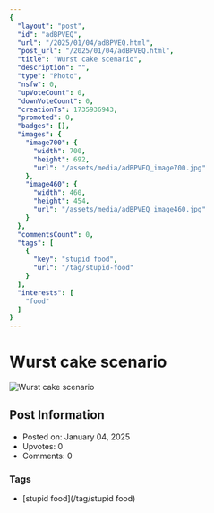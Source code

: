 ```yaml
---
{
  "layout": "post",
  "id": "adBPVEQ",
  "url": "/2025/01/04/adBPVEQ.html",
  "post_url": "/2025/01/04/adBPVEQ.html",
  "title": "Wurst cake scenario",
  "description": "",
  "type": "Photo",
  "nsfw": 0,
  "upVoteCount": 0,
  "downVoteCount": 0,
  "creationTs": 1735936943,
  "promoted": 0,
  "badges": [],
  "images": {
    "image700": {
      "width": 700,
      "height": 692,
      "url": "/assets/media/adBPVEQ_image700.jpg"
    },
    "image460": {
      "width": 460,
      "height": 454,
      "url": "/assets/media/adBPVEQ_image460.jpg"
    }
  },
  "commentsCount": 0,
  "tags": [
    {
      "key": "stupid food",
      "url": "/tag/stupid-food"
    }
  ],
  "interests": [
    "food"
  ]
}
---
```


# Wurst cake scenario

![Wurst cake scenario](/assets/media/adBPVEQ_image700.jpg)

## Post Information

- Posted on: January 04, 2025
- Upvotes: 0
- Comments: 0

### Tags

- [stupid food](/tag/stupid food)
